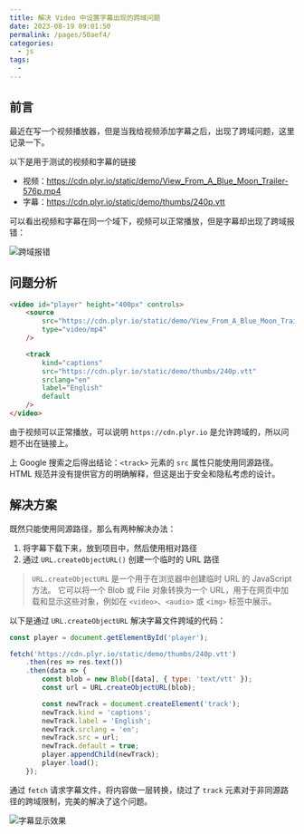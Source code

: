 ```yaml
---
title: 解决 Video 中设置字幕出现的跨域问题
date: 2023-08-19 09:01:50
permalink: /pages/50aef4/
categories: 
  - js
tags: 
  - 
---
```


## 前言
最近在写一个视频播放器，但是当我给视频添加字幕之后，出现了跨域问题，这里记录一下。

以下是用于测试的视频和字幕的链接

- 视频：https://cdn.plyr.io/static/demo/View_From_A_Blue_Moon_Trailer-576p.mp4
- 字幕：https://cdn.plyr.io/static/demo/thumbs/240p.vtt

可以看出视频和字幕在同一个域下，视频可以正常播放，但是字幕却出现了跨域报错：

![跨域报错](/images/video-track-cors_1.webp)

<!-- more -->

## 问题分析

```html
<video id="player" height="400px" controls>
	<source
		src="https://cdn.plyr.io/static/demo/View_From_A_Blue_Moon_Trailer-576p.mp4"
		type="video/mp4"
	/>

	<track
		kind="captions"
		src="https://cdn.plyr.io/static/demo/thumbs/240p.vtt"
		srclang="en"
		label="English"
		default
	/>
</video>
```

由于视频可以正常播放，可以说明 `https://cdn.plyr.io` 是允许跨域的，所以问题不出在链接上。

上 Google 搜索之后得出结论：`<track>` 元素的 `src` 属性只能使用同源路径。HTML 规范并没有提供官方的明确解释，但这是出于安全和隐私考虑的设计。

## 解决方案

既然只能使用同源路径，那么有两种解决办法：

1. 将字幕下载下来，放到项目中，然后使用相对路径
2. 通过 `URL.createObjectURL()` 创建一个临时的 URL 路径

> `URL.createObjectURL` 是一个用于在浏览器中创建临时 URL 的 JavaScript 方法。
> 它可以将一个 Blob 或 File 对象转换为一个 URL，用于在网页中加载和显示这些对象，例如在 `<video>`、`<audio>` 或 `<img>` 标签中展示。

以下是通过 `URL.createObjectURL` 解决字幕文件跨域的代码：

```js
const player = document.getElementById('player');

fetch('https://cdn.plyr.io/static/demo/thumbs/240p.vtt')
	.then(res => res.text())
	.then(data => {
		const blob = new Blob([data], { type: 'text/vtt' });
		const url = URL.createObjectURL(blob);

		const newTrack = document.createElement('track');
		newTrack.kind = 'captions';
		newTrack.label = 'English';
		newTrack.srclang = 'en';
		newTrack.src = url;
		newTrack.default = true;
		player.appendChild(newTrack);
		player.load();
	});
```

通过 `fetch` 请求字幕文件，将内容做一层转换，绕过了 `track` 元素对于非同源路径的跨域限制，完美的解决了这个问题。  

![字幕显示效果](/images/video-track-cors_2.webp)